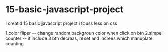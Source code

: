 # 15-basic-javascript-project

I creatid 15 basic javascript project i fouss less on css

1.color fliper -- change random backgroun color when click on btn
2.simpel counter -- it include 3 btn decreas, reset and increes which manuplate counting
